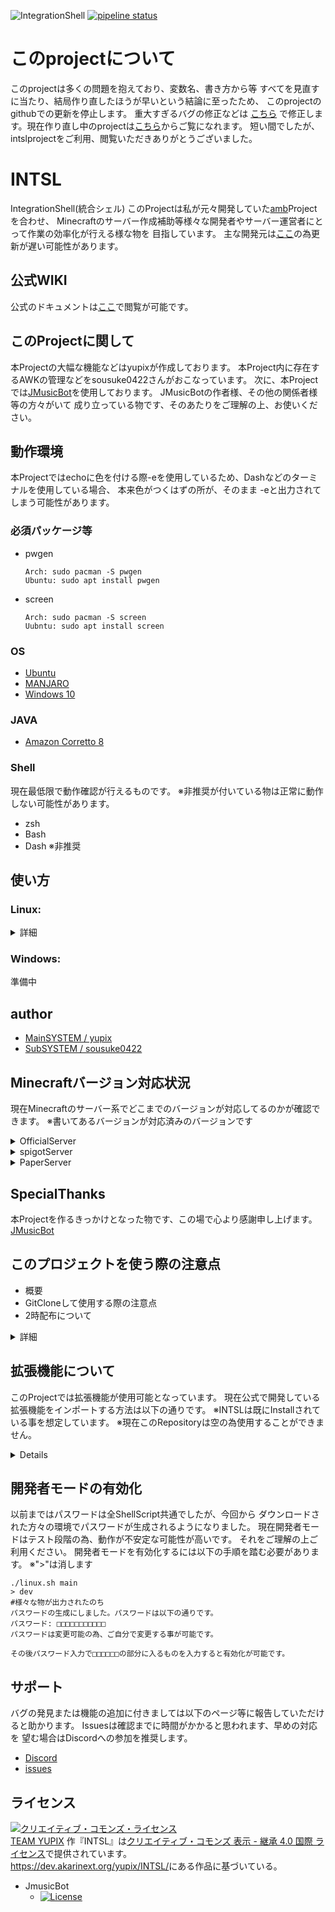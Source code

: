 ![IntegrationShell](https://repo.akarinext.org/pub/intsl/intsl.gif "Image")
[![pipeline status](https://dev.akarinext.org/yupix/INTSL/badges/master/pipeline.svg)](https://dev.akarinext.org/yupix/INTSL/-/commits/master)

# このprojectについて
このprojectは多くの問題を抱えており、変数名、書き方から等
すべてを見直すに当たり、結局作り直したほうが早いという結論に至ったため、
このprojectのgithubでの更新を停止します。
重大すぎるバグの修正などは [こちら](https://dev.akarinext.org/yupix/intsl)
で修正します。現在作り直し中のprojectは[こちら](https://dev.akarinext.org/yupix/intsl-v/)からご覧になれます。
短い間でしたが、intslprojectをご利用、閲覧いただきありがとうございました。

# INTSL
IntegrationShell(統合シェル)
このProjectは私が元々開発していた[amb](https://github.com/yupix/amb/)Projectを合わせ、
Minecraftのサーバー作成補助等様々な開発者やサーバー運営者にとって作業の効率化が行える様な物を
目指しています。
主な開発元は[ここ](https://dev.akarinext.org/yupix/INTSL)の為更新が遅い可能性があります。

## 公式WIKI
公式のドキュメントは[ここ](https://github.com/yupix/INTSL/wiki)で閲覧が可能です。

## このProjectに関して
本Projectの大幅な機能などはyupixが作成しております。
本Project内に存在するAWKの管理などをsousuke0422さんがおこなっています。
次に、本Projectでは[JMusicBot](https://github.com/jagrosh/MusicBot/releases)を使用しております。
JMusicBotの作者様、その他の関係者様等の方々がいて
成り立っている物です、そのあたりをご理解の上、お使いください。

## 動作環境
本Projectではechoに色を付ける際-eを使用しているため、Dashなどのターミナルを使用している場合、
本来色がつくはずの所が、そのまま -eと出力されてしまう可能性があります。

### 必須パッケージ等
- pwgen  
  ```
  Arch: sudo pacman -S pwgen  
  Ubuntu: sudo apt install pwgen  
- screen  
  ```
  Arch: sudo pacman -S screen  
  Uubntu: sudo apt install screen  
### OS
- [Ubuntu](https://www.ubuntulinux.jp/)  
- [MANJARO](https://manjaro.org/)  
- [Windows 10](https://www.microsoft.com/ja-jp/software-download/windows10)  

### JAVA
- [Amazon Corretto 8](https://docs.aws.amazon.com/ja_jp/corretto/latest/corretto-8-ug/downloads-list.html)

### Shell
現在最低限で動作確認が行えるものです。
※非推奨が付いている物は正常に動作しない可能性があります。
- zsh
- Bash
- Dash ※非推奨

## 使い方
### Linux:
<details>
<summary>詳細</summary>
このProjectではREADMEの上のほうにある
必須パッケージを必ず入れてください。

### このProjectをGitCloneする / 実行権限の付与
```
  #GitHub
  git clone git@github.com:yupix/INTSL.git
  #GitLab
  git clone git@dev.akarinext.org:yupix/INTSL.git

  #Cloneしたファイルに移動
  cd INTSL

  #実行権限の付与
  chmod +x linux.sh
```

### 動作をテストする
```
  #INTSLファイル内にいない場合は
  cd INTSL

  ./linux.sh
```
これでINTSLと大きく表示されれば正常です。
お疲れさまでした。
</details>


### Windows:
準備中

## author
- [MainSYSTEM / yupix](https://github.com/yupix/)
- [SubSYSTEM / sousuke0422](https://github.com/sousuke0422/)

## Minecraftバージョン対応状況
現在Minecraftのサーバー系でどこまでのバージョンが対応してるのかが確認できます。
※書いてあるバージョンが対応済みのバージョンです
<details>
<summary>OfficialServer</summary>


|   |   |   |   |
|---|---|---|---|
|1.2.5  |1.3.1  |1.3.2  |1.4.2  |
|1.4.4  |1.4.5  |1.4.6  |1.4.7  |
|1.5.1  |1.5.2  |1.6.1  |1.6.2  |
|1.6.4  |1.7.2  |1.7.5  |1.7.6  |
|1.7.7  |1.7.8  |1.7.9  |1.7.10  |
|1.8  |1.8.1  |1.8.2  |1.8.3  |
|1.8.4  |1.8.5  |1.8.6  |1.8.7  |
|1.8.8  |1.8.9  |1.9  |1.9.1  |
|1.9.2  |1.9.3  |1.9.4  |1.10  |
|1.10.1  |1.10.2  |1.11  |1.11.1  |
|1.11.2  |1.11.2  |1.12  |1.12.1  |
|1.12.2  |1.13  |1.13.1  |1.13.2 |
|1.14  |1.14.1  |1.14.2 |1.14.3  |
|1.14.4  |1.15 |1.15.1  |1.15.2  |
</details>
<details>
<summary>spigotServer</summary>
1.8以前のバージョンはBuildに必要なファイルをspigotがホストを
既に終了している為、Buildに失敗するため、対応する予定は現在ありません。

1.8
1.8.1
1.8.2
1.8.3
1.8.4
1.8.5
1.8.6
1.8.7
1.8.8
1.8.9
1.9
1.9.1
1.9.2
1.9.3
1.9.4
1.10
1.10.1
1.10.2
1.11
1.11.1
1.11.2
1.12
1.12.1
1.12.2
1.13
1.13.1
1.13.2
1.14
1.14.1
1.14.2
1.14.3
1.14.4
1.15
1.15.1
1.15.2
1.16
</details>
<details>
<summary>PaperServer</summary>
|   |   |   |   |
|---|---|---|---|
|1.7.10 |1.8.8  |1.9.4  |1.10.2  |
|1.11.2 |1.12.2  |1.13.2  |1.14.4  |
|1.15.2 |  |  |  |
対応済み
記載については後日
</details>

## SpecialThanks
本Projectを作るきっかけとなった物です、この場で心より感謝申し上げます。
[JMusicBot](https://github.com/jagrosh/MusicBot/releases)

## このプロジェクトを使う際の注意点
 - 概要
 - GitCloneして使用する際の注意点
 - 2時配布について
<details>
<summary>詳細</summary>

### 概要
まず最初に、このProjectを本番環境での使用は現在
推奨されません。理由としてはこのProjectは主に2人で
開発・テストが行われているため、見逃し等で重大なバグ等を
誤って最新バージョンでリリースしてしまう可能性があるためです。

### このProjectをGitCloneして使う際の注意点
このProjectは特定の行に文字を追加する処理等が多数存在し、
Releasesではなく、普通にGitCloneした場合その行がずれている事があります。
もし、ずれている物を使用すると99%の確率で動作がおかしくなる可能性があります。
そのため、開発者以外はReleasesからのダウンロードをお勧めします。

### ２時配布に関して
本Projectでは
その他、改造された物などは、yupixによって追加された機能以外が存在する可能性があるため、
今永久的なサポートを受けるには本Projectの2次配布をお控えください。ご協力お願いします
</details>

## 拡張機能について
このProjectでは拡張機能が使用可能となっています。
現在公式で開発している拡張機能をインポートする方法は以下の通りです。
※INTSLは既にInstallされている事を想定しています。
※現在このRepositoryは空の為使用することができません。
<details>

## 拡張機能をgitcloneする
```
git clone https://dev.akarinext.org/yupix/intsl-on-mindustry.git
```
## 中にあるmindustry.shをINTSLのlinux.shがある所までもっていく(ProjectRoot)

## 導入する為に以下の行を1行ずつ実行します。
※>は消してください
```
./linux.sh main
> extension
> import
> mindustry
```

## 使えるか確認する
```
./linux.sh main
> extension
> use
> mindustry
> start
```
</details>

## 開発者モードの有効化
以前まではパスワードは全ShellScript共通でしたが、今回から
ダウンロードされた方々の環境でパスワードが生成されるようになりました。
現在開発者モードはテスト段階の為、動作が不安定な可能性が高いです。
それをご理解の上ご利用ください。
開発者モードを有効化するには以下の手順を踏む必要があります。
※">"は消します
```
./linux.sh main
> dev
#様々な物が出力されたのち
パスワードの生成にしました。パスワードは以下の通りです。
パスワード: □□□□□□□□□□□
パスワードは変更可能の為、ご自分で変更する事が可能です。

その後パスワード入力で□□□□□□の部分に入るものを入力すると有効化が可能です。
```


## サポート
バグの発見または機能の追加に付きましては以下のページ等に報告していただけると助かります。
Issuesは確認までに時間がかかると思われます、早めの対応を
望む場合はDiscordへの参加を推奨します。
- [Discord](https://discord.gg/uDNyePY)
- [issues](https://github.com/yupix/amb/issues)

## ライセンス
<a rel="license" href="http://creativecommons.org/licenses/by-sa/4.0/"><img alt="クリエイティブ・コモンズ・ライセンス" style="border-width:0" src="https://i.creativecommons.org/l/by-sa/4.0/88x31.png" /></a><br /><a xmlns:cc="http://creativecommons.org/ns#" href="https://dev.akarinext.org/yupix/INTSL/-/blob/dev/credit.md" property="cc:attributionName" rel="cc:attributionURL">TEAM YUPIX</a> 作『<span xmlns:dct="http://purl.org/dc/terms/" href="http://purl.org/dc/dcmitype/Text" property="dct:title" rel="dct:type">INTSL</span>』は<a rel="license" href="http://creativecommons.org/licenses/by-sa/4.0/">クリエイティブ・コモンズ 表示 - 継承 4.0 国際 ライセンス</a>で提供されています。<br /><a xmlns:dct="http://purl.org/dc/terms/" href="https://dev.akarinext.org/yupix/INTSL/" rel="dct:source">https://dev.akarinext.org/yupix/INTSL/</a>にある作品に基づいている。

- JmusicBot
  - [![License](https://img.shields.io/badge/license-Apache%202-blue)](https://github.com/jagrosh/MusicBot/blob/master/LICENSE)

